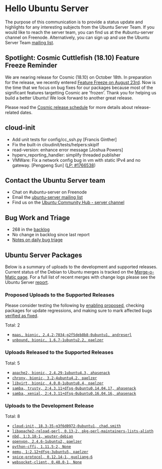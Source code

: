 # Hello Ubuntu Server

The purpose of this communication is to provide a status update and
highlights for any interesting subjects from the Ubuntu Server Team. If
you would like to reach the server team, you can find us at
the #ubuntu-server channel on Freenode. Alternatively, you can sign up
and use the Ubuntu Server Team [mailing list](https://lists.ubuntu.com/mailman/listinfo/ubuntu-server).

## Spotlight: Cosmic Cuttlefish (18.10) Feature Freeze Reminder

We are nearing release for Cosmic (18.10) on October 18th. In preparation for the release,
we recently entered [Feature Freeze on August 23rd](https://lists.ubuntu.com/archives/ubuntu-devel-announce/2018-August/001248.html).
Now is the time that we focus on bug fixes for our packages because most of the significant features
targetting Cosmic are 'frozen'. Thank you for helping us build a better Ubuntu! We look forward to another great release.

Please read the [Cosmic release schedule](https://wiki.ubuntu.com/CosmicCuttlefish/ReleaseSchedule) for more details about release-related dates.


## cloud-init

- Add unit tests for config/cc_ssh.py [Francis Ginther]
- Fix the built-in cloudinit/tests/helpers:skipIf
- read-version: enhance error message [Joshua Powers]
- hyperv_reporting_handler: simplify threaded publisher
- VMWare: Fix a network config bug in vm with static IPv4 and no gateway.
  [Pengpeng Sun] ([LP: #1766538](https://bugs.launchpad.net/bugs/1766538))


## Contact the Ubuntu Server team

- Chat on #ubuntu-server on Freenode
- Email the [ubuntu-server mailing list](https://lists.ubuntu.com/mailman/listinfo/ubuntu-server)
- Find us on the [Ubuntu Community Hub - server channel](https://discourse.ubuntu.com/c/server)

## Bug Work and Triage

- 268 in the [backlog]('https://bugs.launchpad.net/~ubuntu-server/+subscribedbugs)
- No change in backlog since last report
- [Notes on daily bug triage](https://wiki.ubuntu.com/ServerTeam/KnowledgeBase#Bug_Triage)

## Ubuntu Server Packages

Below is a summary of uploads to the development and supported
releases. Current status of the Debian to Ubuntu merges is tracked on
the [Merge-o-Matic page](https://merges.ubuntu.com/main.html). For a
full list of recent merges with change logs please see the Ubuntu
Server [report](http://reqorts.qa.ubuntu.com/reports/ubuntu-server/merges.html).

### Proposed Uploads to the Supported Releases

Please consider testing the following by [enabling proposed](https://wiki.ubuntu.com/Testing/EnableProposed), checking packages for update regressions, and making sure to mark affected bugs [verified as fixed](https://wiki.ubuntu.com/StableReleaseUpdates#Verification).

Total: 2

- [`maas, bionic, 2.4.2-7034-g2f5deb8b8-0ubuntu1, andreserl`](https://launchpad.net/ubuntu/+source/maas/2.4.2-7034-g2f5deb8b8-0ubuntu1)
- [`unbound, bionic, 1.6.7-1ubuntu2.2, paelzer`](https://launchpad.net/ubuntu/+source/unbound/1.6.7-1ubuntu2.2)

### Uploads Released to the Supported Releases

Total: 5

- [`apache2, bionic, 2.4.29-1ubuntu4.3, ahasenack`](https://launchpad.net/ubuntu/+source/apache2/2.4.29-1ubuntu4.3)
- [`chrony, bionic, 3.2-4ubuntu4.2, paelzer`](https://launchpad.net/ubuntu/+source/chrony/3.2-4ubuntu4.2)
- [`libvirt, bionic, 4.0.0-1ubuntu8.4, paelzer`](https://launchpad.net/ubuntu/+source/libvirt/4.0.0-1ubuntu8.4)
- [`samba, trusty, 2:4.3.11+dfsg-0ubuntu0.14.04.17, ahasenack`](https://launchpad.net/ubuntu/+source/samba/2:4.3.11+dfsg-0ubuntu0.14.04.17)
- [`samba, xenial, 2:4.3.11+dfsg-0ubuntu0.16.04.16, ahasenack`](https://launchpad.net/ubuntu/+source/samba/2:4.3.11+dfsg-0ubuntu0.16.04.16)

### Uploads to the Development Release

Total: 8

- [`cloud-init, 18.3-35-g3f6d0972-0ubuntu1, chad.smith`](https://launchpad.net/ubuntu/+source/cloud-init/18.3-35-g3f6d0972-0ubuntu1)
- [`libapache2-reload-perl, 0.13-2, pkg-perl-maintainers-lists-alioth`](https://launchpad.net/ubuntu/+source/libapache2-reload-perl/0.13-2)
- [`nbd, 1:3.18-1, wouter-debian`](https://launchpad.net/ubuntu/+source/nbd/1:3.18-1)
- [`openvpn, 2.4.6-1ubuntu2, paelzer`](https://launchpad.net/ubuntu/+source/openvpn/2.4.6-1ubuntu2)
- [`python-cffi, 1.11.5-2, None`](https://launchpad.net/ubuntu/+source/python-cffi/1.11.5-2)
- [`qemu, 1:2.12+dfsg-3ubuntu5, paelzer`](https://launchpad.net/ubuntu/+source/qemu/1:2.12+dfsg-3ubuntu5)
- [`spice-protocol, 0.12.14-1, guoliang-6`](https://launchpad.net/ubuntu/+source/spice-protocol/0.12.14-1)
- [`websocket-client, 0.48.0-1, None`](https://launchpad.net/ubuntu/+source/websocket-client/0.48.0-1)
